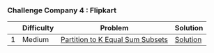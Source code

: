 ### Challenge Company 4 : Flipkart

|  | Difficulty | Problem | Solution |
| --- | --- | --- | --- |
| 1 | Medium | [Partition to K Equal Sum Subsets](https://leetcode.com/problems/partition-to-k-equal-sum-subsets/) | [Solution](https://github.com/uzma024/6companies30days/blob/main/Flipkart/Partition_to_K_Equal_Sum_Subsets.cpp)
